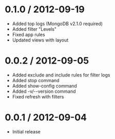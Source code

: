 0.1.0 / 2012-09-19
===================

* Added top logs (MongoDB v2.1.0 required)
* Added filter "Levels"
* Fixed app rules 
* Updated views with layout

0.0.2 / 2012-09-05
===================

* Added exclude and include rules for filter logs
* Added stop command
* Added show-config command
* Added -v/--version command
* Fixed refresh with filters


0.0.1 / 2012-09-04
===================

* Initial release
